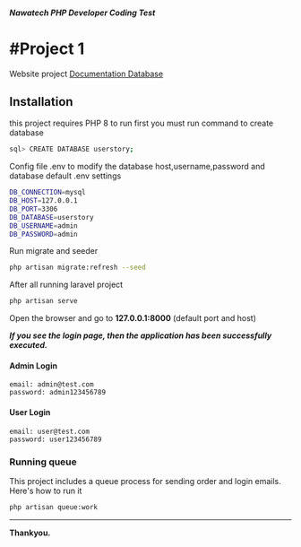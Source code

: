 ##### Nawatech PHP Developer Coding Test
# #Project 1
Website project
[Documentation Database](https://github.com/androjovi/nawatechCodingTest/blob/master/DocumentationDatabase.pdf)
## Installation

this project requires PHP 8 to run
first you must run command to create database
```sh
sql> CREATE DATABASE userstory;
```

Config file .env to modify the database host,username,password and database
default .env settings
```sh
DB_CONNECTION=mysql
DB_HOST=127.0.0.1
DB_PORT=3306
DB_DATABASE=userstory
DB_USERNAME=admin
DB_PASSWORD=admin
```

Run migrate and seeder

```sh
php artisan migrate:refresh --seed
```

After all running laravel project

```sh
php artisan serve
```

Open the browser and go to **127.0.0.1:8000** (default port and host)

***If you see the login page, then the application has been successfully executed.***

#### Admin Login
```
email: admin@test.com
password: admin123456789
```
#### User Login
```
email: user@test.com
password: user123456789
```

### Running queue

This project includes a queue process for sending order and login emails. Here's how to run it

```sh
php artisan queue:work
```
---
**Thankyou.**
